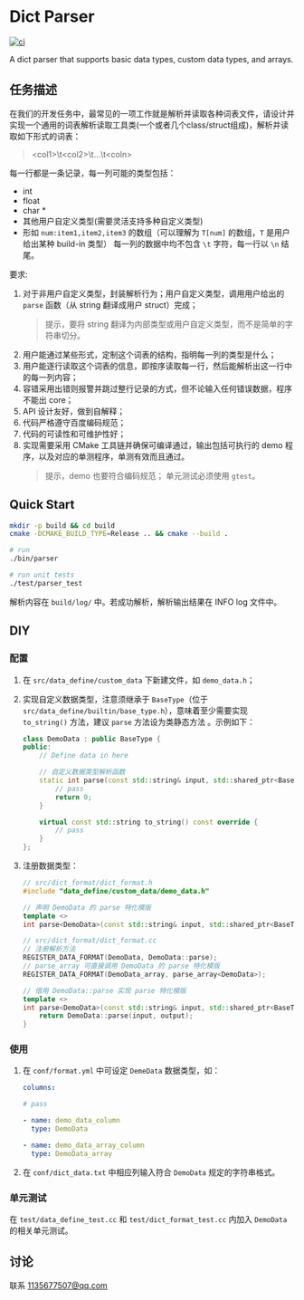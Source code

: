 # Dict Parser

[![ci](https://github.com/wasPrime/dict_parser/actions/workflows/ci.yml/badge.svg?branch=main)](https://github.com/wasPrime/dict_parser/actions/workflows/ci.yml)

A dict parser that supports basic data types, custom data types, and arrays.

## 任务描述

在我们的开发任务中，最常见的一项工作就是解析并读取各种词表文件，请设计并实现一个通用的词表解析读取工具类(一个或者几个class/struct组成)，解析并读取如下形式的词表：

> \<col1\>\t\<col2\>\t...\t\<coln\>

每一行都是一条记录，每一列可能的类型包括：

- int
- float
- char *
- 其他用户自定义类型(需要灵活支持多种自定义类型)
- 形如 `num:item1,item2,item3` 的数组（可以理解为 `T[num]` 的数组，`T` 是用户给出某种 build-in 类型）
每一列的数据中均不包含 `\t` 字符，每一行以 `\n` 结尾。

要求:

1. 对于非用户自定义类型，封装解析行为；用户自定义类型，调用用户给出的 `parse` 函数（从 string 翻译成用户 struct）完成；
    > 提示，要将 string 翻译为内部类型或用户自定义类型，而不是简单的字符串切分。
2. 用户能通过某些形式，定制这个词表的结构，指明每一列的类型是什么；
3. 用户能逐行读取这个词表的信息，即按序读取每一行，然后能解析出这一行中的每一列内容；
4. 容错采用出错则报警并跳过整行记录的方式，但不论输入任何错误数据，程序不能出 core；
5. API 设计友好，做到自解释；
6. 代码严格遵守百度编码规范；
7. 代码的可读性和可维护性好；
8. 实现需要采用 CMake 工具链并确保可编译通过，输出包括可执行的 demo 程序，以及对应的单测程序，单测有效而且通过。
   > 提示，demo 也要符合编码规范；
   > 单元测试必须使用 `gtest`。

## Quick Start

```bash
mkdir -p build && cd build
cmake -DCMAKE_BUILD_TYPE=Release .. && cmake --build .

# run
./bin/parser

# run unit tests
./test/parser_test
```

解析内容在 `build/log/` 中。若成功解析，解析输出结果在 INFO log 文件中。

## DIY

### 配置

1. 在 `src/data_define/custom_data` 下新建文件，如 `demo_data.h`；
2. 实现自定义数据类型，注意须继承于 `BaseType`（位于 `src/data_define/builtin/base_type.h`），意味着至少需要实现 `to_string()` 方法，建议 `parse` 方法设为类静态方法 。示例如下：

    ```C++
    class DemoData : public BaseType {
    public:
        // Define data in here

        // 自定义数据类型解析函数
        static int parse(const std::string& input, std::shared_ptr<BaseType>& output) {
            // pass
            return 0;
        }

        virtual const std::string to_string() const override {
            // pass
        }
    };
    ```

3. 注册数据类型：

    ```C++
    // src/dict_format/dict_format.h
    #include "data_define/custom_data/demo_data.h"

    // 声明 DemoData 的 parse 特化模版
    template <>
    int parse<DemoData>(const std::string& input, std::shared_ptr<BaseType>& output);
    ```

    ```C++
    // src/dict_format/dict_format.cc
    // 注册解析方法
    REGISTER_DATA_FORMAT(DemoData, DemoData::parse);
    // parse_array 可直接调用 DemoData 的 parse 特化模版
    REGISTER_DATA_FORMAT(DemoData_array, parse_array<DemoData>);

    // 借用 DemoData::parse 实现 parse 特化模版
    template <>
    int parse<DemoData>(const std::string& input, std::shared_ptr<BaseType>& output) {
        return DemoData::parse(input, output);
    }
    ```

### 使用

1. 在 `conf/format.yml` 中可设定 `DemeData` 数据类型，如：

    ```YAML
    columns:

    # pass

    - name: demo_data_column
      type: DemoData

    - name: demo_data_array_column
      type: DemoData_array
    ```

2. 在 `conf/dict_data.txt` 中相应列输入符合 `DemoData` 规定的字符串格式。

### 单元测试

在 `test/data_define_test.cc` 和 `test/dict_format_test.cc` 内加入 `DemoData` 的相关单元测试。

## 讨论

联系 <1135677507@qq.com>
